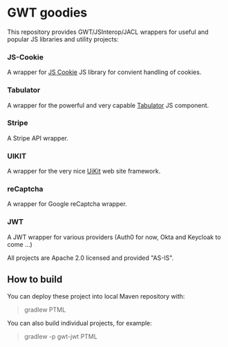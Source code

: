 GWT goodies
================
This repository provides GWT/JSInterop/JACL  wrappers for useful and popular JS libraries and utility projects:

### JS-Cookie
A wrapper for [JS Cookie](github.com/js-cookie) JS library for convient handling of cookies.

### Tabulator
A wrapper for the powerful and very capable  [Tabulator](tabulator.info) JS component.

### Stripe
A Stripe API wrapper.

### UIKIT
A wrapper for the very nice [UiKit](https://getuikit.com/) web site framework.

### reCaptcha
A wrapper for Google reCaptcha wrapper.

### JWT
A JWT wrapper for various providers (Auth0 for now, Okta and Keycloak to come ...)

All projects are Apache 2.0 licensed and provided "AS-IS".



## How to build
You can deploy these project into local Maven repository with:
> gradlew PTML

You can also build individual projects, for example:
> gradlew -p gwt-jwt PTML
